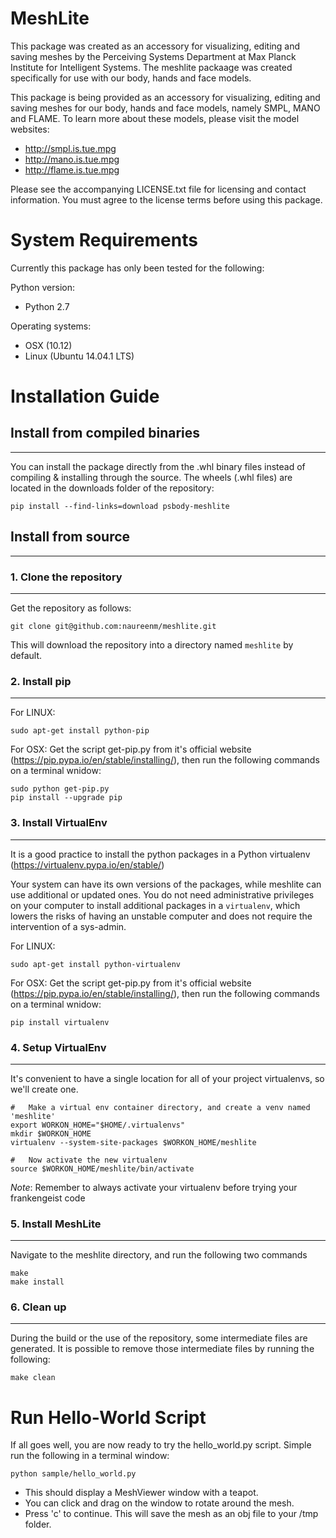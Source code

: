 MeshLite
========
This package was created as an accessory for visualizing, editing and saving meshes
by the Perceiving Systems Department at Max Planck Institute for Intelligent Systems. 
The meshlite packaage was created specifically for use with our body, hands and face models.

This package is being provided as an accessory for visualizing, editing and saving meshes for
our body, hands and face models, namely SMPL, MANO and FLAME. To learn more about these models,
please visit the model websites:

- http://smpl.is.tue.mpg
- http://mano.is.tue.mpg
- http://flame.is.tue.mpg

Please see the accompanying LICENSE.txt file for licensing and contact information. You must agree to the
license terms before using this package.


System Requirements
===================
Currently this package has only been tested for the following:

Python version:
- Python 2.7

Operating systems:
- OSX (10.12)
- Linux (Ubuntu 14.04.1 LTS)

Installation Guide
==================

## Install from compiled binaries
---------------------------------
You can install the package directly from the .whl binary files instead of compiling & installing through the
source. The wheels (.whl files) are located in the downloads folder of the repository:

```
pip install --find-links=download psbody-meshlite
```

## Install from source
-----------------------

### 1. Clone the repository
---------------------------
Get the repository as follows:

```
git clone git@github.com:naureenm/meshlite.git
```

This will download the repository into a directory named `meshlite` by default.


### 2. Install pip
-----------------

For LINUX:
```
sudo apt-get install python-pip
```


For OSX:
Get the script get-pip.py from it's official website (https://pip.pypa.io/en/stable/installing/),
then run the following commands on a terminal wnidow:

```
sudo python get-pip.py
pip install --upgrade pip
```


### 3. Install VirtualEnv
------------------------
It is a good practice to install the python packages in a Python virtualenv (https://virtualenv.pypa.io/en/stable/)

Your system can have its own versions of the packages, while meshlite can use additional or updated ones.
You do not need administrative privileges on your computer to install additional packages in a `virtualenv`, which
lowers the risks of having an unstable computer and does not require the intervention of a sys-admin.


For LINUX:
```
sudo apt-get install python-virtualenv
```

For OSX:
Get the script get-pip.py from it's official website (https://pip.pypa.io/en/stable/installing/),
then run the following commands on a terminal wnidow:

```
pip install virtualenv
```


### 4. Setup VirtualEnv
----------------------
It's convenient to have a single location for all of your project virtualenvs, so we'll create one.

```
#   Make a virtual env container directory, and create a venv named 'meshlite'
export WORKON_HOME="$HOME/.virtualenvs"
mkdir $WORKON_HOME
virtualenv --system-site-packages $WORKON_HOME/meshlite

#   Now activate the new virtualenv
source $WORKON_HOME/meshlite/bin/activate
```

*Note*: Remember to always activate your virtualenv before trying your frankengeist code



### 5. Install MeshLite
----------------------
Navigate to the meshlite directory, and run the following two commands

```
make
make install
```


### 6. Clean up
--------------
During the build or the use of the repository, some intermediate files are generated. It is possible to remove those intermediate
files by running the following:

```
make clean
```


Run Hello-World Script
======================
If all goes well, you are now ready to try the hello_world.py script. Simple run the following in a terminal window:

```
python sample/hello_world.py
```

- This should display a MeshViewer window with a teapot.
- You can click and drag on the window to rotate around the mesh.
- Press 'c' to continue. This will save the mesh as an obj file to your /tmp folder.
